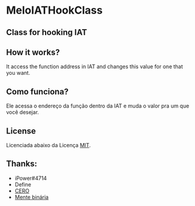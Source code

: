# MeloIATHookClass
## Class for hooking IAT

## How it works?
It access the function address in IAT and changes this value for one that you want.

## Como funciona?
Ele acessa o endereço da função dentro da IAT e muda o valor pra um que você desejar.

## License

Licenciada abaixo da Licença [MIT](LICENSE).


## Thanks:
* iPower#4714
* Define
* [CERO](https://www.youtube.com/watch?v=IkUfXfnnKH4&list=PLIfZMtpPYFP6zLKlnyAeWY1I85VpyshAA)
* [Mente binária](http://menteb.in/discord)
